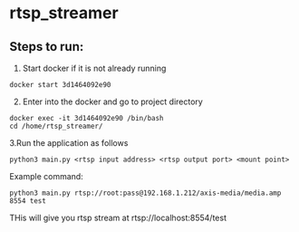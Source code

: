 # rtsp_streamer
## Steps to run:
1. Start docker if it is not already running
```
docker start 3d1464092e90
```
2. Enter into the docker and go to project directory
```
docker exec -it 3d1464092e90 /bin/bash
cd /home/rtsp_streamer/
```
3.Run the application as follows
```
python3 main.py <rtsp input address> <rtsp output port> <mount point>
```

Example command:
```
python3 main.py rtsp://root:pass@192.168.1.212/axis-media/media.amp 8554 test
```
THis will give you rtsp stream at rtsp://localhost:8554/test
